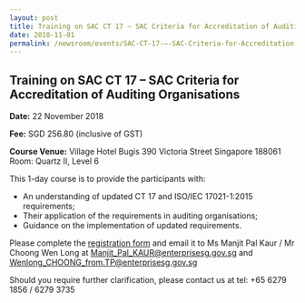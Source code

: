 ```yaml
---
layout: post
title: Training on SAC CT 17 – SAC Criteria for Accreditation of Auditing Organisations
date: 2018-11-01
permalink: /newsroom/events/SAC-CT-17-–-SAC-Criteria-for-Accreditation-of-Auditing-Organisations
---
```

## Training on SAC CT 17 – SAC Criteria for Accreditation of Auditing Organisations
**Date:** 22 November 2018 

**Fee:** SGD 256.80 (inclusive of GST) 

**Course Venue:** 
Village Hotel Bugis 
390 Victoria Street 
Singapore 188061 
Room: Quartz II, Level 6 

This 1-day course is to provide the participants with:  
* An understanding of updated CT 17 and ISO/IEC 17021-1:2015 requirements; 
* Their application of the requirements in auditing organisations; 
* Guidance on the implementation of updated requirements. 

Please complete the [registration form](/files/events/Registration%20form%20(AO%20-%2022%20Nov%202018).docx) and email it to Ms Manjit Pal Kaur / Mr Choong Wen Long at [Manjit_Pal_KAUR@enterprisesg.gov.sg](mailto:Manjit_Pal_KAUR@enterprisesg.gov.sg) and  [Wenlong_CHOONG_from.TP@enterprisesg.gov.sg](mailto:Wenlong_CHOONG_from.TP@enterprisesg.gov.sg) 
 
Should you require further clarification, please contact us at tel: +65 6279 1856 / 6279 3735 
